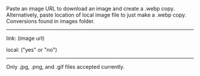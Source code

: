 Paste an image URL to download an image and create a .webp copy.
Alternatively, paste location of local image file to just make a .webp copy.
Conversions found in images folder.
<hr>
link: (image url)

local: ("yes" or "no")
<hr>

Only .jpg, .png, and .gif files accepted currently.
